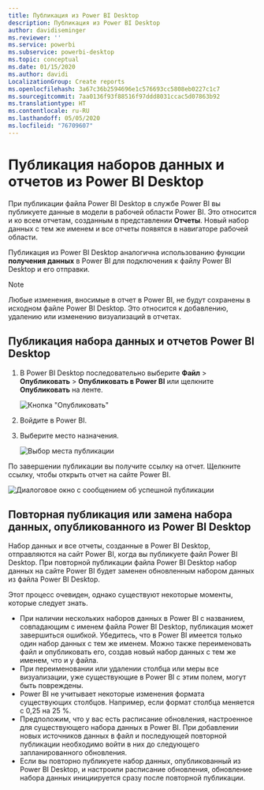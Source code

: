 ```yaml
---
title: Публикация из Power BI Desktop
description: Публикация из Power BI Desktop
author: davidiseminger
ms.reviewer: ''
ms.service: powerbi
ms.subservice: powerbi-desktop
ms.topic: conceptual
ms.date: 01/15/2020
ms.author: davidi
LocalizationGroup: Create reports
ms.openlocfilehash: 3a67c36b2594696e1c576693cc5808eb0227c1c7
ms.sourcegitcommit: 7aa0136f93f88516f97ddd8031ccac5d07863b92
ms.translationtype: HT
ms.contentlocale: ru-RU
ms.lasthandoff: 05/05/2020
ms.locfileid: "76709607"
---
```

# <a name="publish-datasets-and-reports-from-power-bi-desktop"></a>Публикация наборов данных и отчетов из Power BI Desktop
При публикации файла Power BI Desktop в службе Power BI вы публикуете данные в модели в рабочей области Power BI. Это относится и ко всем отчетам, созданным в представлении **Отчеты**. Новый набор данных с тем же именем и все отчеты появятся в навигаторе рабочей области.

Публикация из Power BI Desktop аналогична использованию функции **получения данных** в Power BI для подключения к файлу Power BI Desktop и его отправки.

> [!NOTE]
> Любые изменения, вносимые в отчет в Power BI, не будут сохранены в исходном файле Power BI Desktop. Это относится к добавлению, удалению или изменению визуализаций в отчетах.
> 
> 

## <a name="to-publish-a-power-bi-desktop-dataset-and-reports"></a>Публикация набора данных и отчетов Power BI Desktop
1. В Power BI Desktop последовательно выберите **Файл** \> **Опубликовать** \> **Опубликовать в Power BI** или щелкните **Опубликовать** на ленте.  

   ![Кнопка "Опубликовать"](media/desktop-upload-desktop-files/pbid_publish_publishbutton.png)

2. Войдите в Power BI.
3. Выберите место назначения.

   ![Выбор места публикации](media/desktop-upload-desktop-files/pbid_publish_select_destination.png)

По завершении публикации вы получите ссылку на отчет. Щелкните ссылку, чтобы открыть отчет на сайте Power BI.

![Диалоговое окно с сообщением об успешной публикации](media/desktop-upload-desktop-files/pbid_publish_success.png)

## <a name="republish-or-replace-a-dataset-published-from-power-bi-desktop"></a>Повторная публикация или замена набора данных, опубликованного из Power BI Desktop
Набор данных и все отчеты, созданные в Power BI Desktop, отправляются на сайт Power BI, когда вы публикуете файл Power BI Desktop. При повторной публикации файла Power BI Desktop набор данных на сайте Power BI будет заменен обновленным набором данных из файла Power BI Desktop.

Этот процесс очевиден, однако существуют некоторые моменты, которые следует знать.

* При наличии нескольких наборов данных в Power BI с названием, совпадающим с именем файла Power BI Desktop, публикация может завершиться ошибкой. Убедитесь, что в Power BI имеется только один набор данных с тем же именем. Можно также переименовать файл и опубликовать его, создав новый набор данных с тем же именем, что и у файла.
* При переименовании или удалении столбца или меры все визуализации, уже существующие в Power BI с этим полем, могут быть повреждены. 
* Power BI не учитывает некоторые изменения формата существующих столбцов. Например, если формат столбца меняется с 0,25 на 25 %.
* Предположим, что у вас есть расписание обновления, настроенное для существующего набора данных в Power BI. При добавлении новых источников данных в файл и последующей повторной публикации необходимо войти в них до следующего запланированного обновления.
* Если вы повторно публикуете набор данных, опубликованный из Power BI Desktop, и настроили расписание обновления, обновление набора данных инициируется сразу после повторной публикации. 

